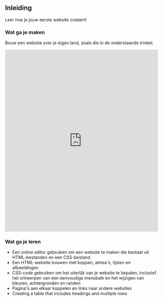 ## Inleiding

Leer hoe je jouw eerste website codeert!

### Wat ga je maken

Bouw een website over je eigen land, zoals die in de onderstaande trinket.

<div class="scratch-preview">
  <iframe src="https://trinket.io/embed/html/8d5e6e8aad" width="100%" height="600" frameborder="0" marginwidth="0" marginheight="0" allowfullscreen></iframe>
</div>

### Wat ga je leren

- Een online editor gebruiken om een ​​website te maken die bestaat uit HTML-bestanden en een CSS-bestand
- Een HTML-website bouwen met koppen, alinea's, lijsten en afbeeldingen
- CSS-code gebruiken om het uiterlijk van je website te bepalen, inclusief het ontwerpen van een eenvoudige menubalk en het wijzigen van kleuren, achtergronden en randen
- Pagina's aan elkaar koppelen en links naar andere websites
- Creating a table that includes headings and multiple rows